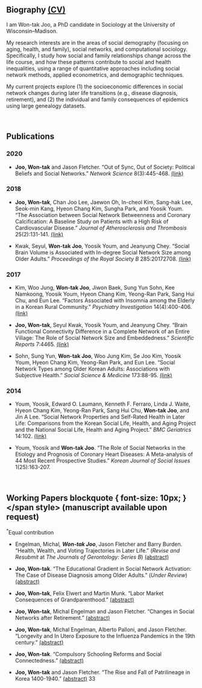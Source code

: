 ## Biography [(CV)](/assets/pdf/CV_2021_08_31.pdf)
I am Won-tak Joo, a PhD candidate in Sociology at the University of Wisconsin–Madison.

My research interests are in the areas of social demography (focusing on aging, health, and family), social networks, and computational sociology. Specifically, I study how social and family relationships change across the life course, and how these patterns contribute to social and health inequalities, using a range of quantitative approaches including social network methods, applied econometrics, and demographic techniques.

My current projects explore (1) the socioeconomic differences in social network changes during later life transitions (e.g., disease diagnosis, retirement), and (2) the individual and family consequences of epidemics using large genealogy datasets.

<br>

## Publications
### 2020
* **Joo, Won-tak** and Jason Fletcher. “Out of Sync, Out of Society: Political Beliefs and Social Networks.” _Network Science_ 8(3):445-468. [(link)](https://doi.org/10.1017/nws.2020.2)

### 2018
* **Joo, Won-tak**, Chan Joo Lee, Jaewon Oh, In-cheol Kim, Sang-hak Lee, Seok-min Kang, Hyeon Chang Kim, Sungha Park, and Yoosik Youm. “The Association between Social Network Betweenness and Coronary Calcification: A Baseline Study on Patients with a High Risk of Cardiovascular Disease.” _Journal of Atherosclerosis and Thrombosis_ 25(2):131-141. [(link)](https://doi.org/10.5551/jat.40469)

* Kwak, Seyul, **Won-tak Joo**, Yoosik Youm, and Jeanyung Chey. “Social Brain Volume is Associated with In-degree Social Network Size among Older Adults.” _Proceedings of the Royal Society B_ 285:20172708. [(link)](https://doi.org/10.1098/rspb.2017.2708)

### 2017
* Kim, Woo Jung, **Won-tak Joo**, Jiwon Baek, Sung Yun Sohn, Kee Namkoong, Yoosik Youm, Hyeon Chang Kim, Yeong-Ran Park, Sang Hui Chu, and Eun Lee. “Factors Associated with Insomnia among the Elderly in a Korean Rural Community.” _Psychiatry Investigation_ 14(4):400-406. [(link)](https://doi.org/10.4306/pi.2017.14.4.400)

* **Joo, Won-tak**, Seyul Kwak, Yoosik Youm, and Jeanyung Chey. “Brain Functional Connectivity Difference in a Complete Network of an Entire Village: The Role of Social Network Size and Embeddedness.” _Scientific Reports_ 7:4465. [(link)](https://doi.org/10.1038/s41598-017-04904-1)

* Sohn, Sung Yun, **Won-tak Joo**, Woo Jung Kim, Se Joo Kim, Yoosik Youm, Hyeon Chang Kim, Yeong-Ran Park, and Eun Lee. “Social Network Types among Older Korean Adults: Associations with Subjective Health.” _Social Science & Medicine_ 173:88-95. [(link)](https://doi.org/10.1016/j.socscimed.2016.11.042)

### 2014
* Youm, Yoosik, Edward O. Laumann, Kenneth F. Ferraro, Linda J. Waite, Hyeon Chang Kim, Yeong-Ran Park, Sang Hui Chu, **Won-tak Joo**, and Jin A Lee. “Social Network Properties and Self-Rated Health in Later Life: Comparisons from the Korean Social Life, Health, and Aging Project and the National Social Life, Health and Aging Project.” _BMC Geriatrics_ 14:102. [(link)](https://doi.org/10.1186/1471-2318-14-102)

* Youm, Yoosik and **Won-tak Joo**. “The Role of Social Networks in the Etiology and Prognosis of Coronary Heart Diseases: A Meta-analysis of 44 Most Recent Prospective Studies.” _Korean Journal of Social Issues_ 1(25):163-207.

<br>

## Working Papers <span style> blockquote { font-size: 10px; } </span style> (manuscript available upon request)
<sup>*</sup>Equal contribution

* Engelman, Michal<sup>*</sup>, **Won-tak Joo**<sup>*</sup>, Jason Fletcher and Barry Burden. “Health, Wealth, and Voting Trajectories in Later Life.” (_Revise and Resubmit_ at _The Journals of Gerontology: Series B_) [(abstract)](/assets/abstract/wlsvoting.md)

* **Joo, Won-tak**. “The Educational Gradient in Social Network Activation: The Case of Disease Diagnosis among Older Adults.” (_Under Review_) [(abstract)](/assets/abstract/netact.md)

* **Joo, Won-tak**, Felix Elwert and Martin Munk. “Labor Market Consequences of Grandparenthood.” [(abstract)](/assets/abstract/grandparenthood.md)

* **Joo, Won-tak**, Michal Engelman and Jason Fletcher. “Changes in Social Networks after Retirement.” [(abstract)](/assets/abstract/netretire.md)

* **Joo, Won-tak**, Michal Engelman, Alberto Palloni, and Jason Fletcher. “Longevity and In Utero Exposure to the Influenza Pandemics in the 19th century.” [(abstract)](/assets/abstract/pandemic.md)

* **Joo, Won-tak**. “Compulsory Schooling Reforms and Social Connectedness.” [(abstract)](/assets/abstract/schooling.md)

* **Joo, Won-tak** and Jason Fletcher. “The Rise and Fall of Patrilineage in Korea 1400-1940.” [(abstract)](/assets/abstract/patrilineage.md)
33
